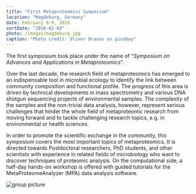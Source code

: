 ```yaml
---
title: "First Metaproteomics Symposium"
location: "Magdeburg, Germany"
date: February 8-9, 2016
sortDate: "2016-02-08"
photo: /images/magdeburg.jpg
caption: "Photo credit: Oliver Brauns on pixabay"
---
```


The first symposium took place under the name of "*Symposium on Advances and Applications in Metaproteomics*".

Over the last decade, the research field of metaproteomics has emerged to an indispensable tool in microbial ecology to identify the link between community composition and functional profile. The progress of this area is driven by technical developments in mass spectrometry and various DNA shotgun sequencing projects of environmental samples. The complexity of the samples and the non-trivial data analysis, however, represent serious challenges that hinder the whole field of metaproteomic research from moving forward and to tackle challenging research topics, e.g. in environmental or health sciences.

In order to promote the scientific exchange in the community, this symposium covers the most important topics of metaproteomics. It is directed towards Postdoctoral researchers, PhD students, and other scientists with experience in related fields of microbiology who want to discover techniques of proteomic analysis. On the computational side, a half-day hands-on workshop is offered with guided tutorials for the MetaProteomeAnalyzer (MPA) data analysis software.

![group picture](/images/magdeburg_group.jpg)
